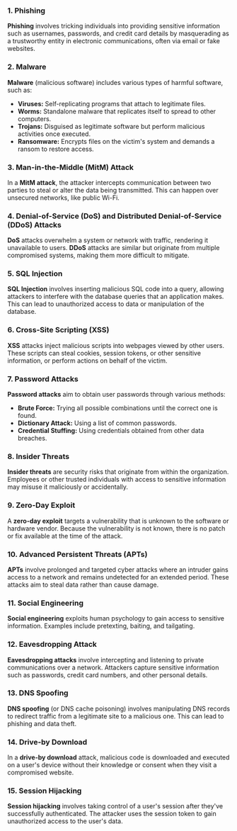 
### 1. Phishing

**Phishing** involves tricking individuals into providing sensitive information such as usernames, passwords, and credit card details by masquerading as a trustworthy entity in electronic communications, often via email or fake websites.

### 2. Malware

**Malware** (malicious software) includes various types of harmful software, such as:
- **Viruses:** Self-replicating programs that attach to legitimate files.
- **Worms:** Standalone malware that replicates itself to spread to other computers.
- **Trojans:** Disguised as legitimate software but perform malicious activities once executed.
- **Ransomware:** Encrypts files on the victim's system and demands a ransom to restore access.

### 3. Man-in-the-Middle (MitM) Attack

In a **MitM attack**, the attacker intercepts communication between two parties to steal or alter the data being transmitted. This can happen over unsecured networks, like public Wi-Fi.

### 4. Denial-of-Service (DoS) and Distributed Denial-of-Service (DDoS) Attacks

**DoS** attacks overwhelm a system or network with traffic, rendering it unavailable to users. **DDoS** attacks are similar but originate from multiple compromised systems, making them more difficult to mitigate.

### 5. SQL Injection

**SQL Injection** involves inserting malicious SQL code into a query, allowing attackers to interfere with the database queries that an application makes. This can lead to unauthorized access to data or manipulation of the database.

### 6. Cross-Site Scripting (XSS)

**XSS** attacks inject malicious scripts into webpages viewed by other users. These scripts can steal cookies, session tokens, or other sensitive information, or perform actions on behalf of the victim.

### 7. Password Attacks

**Password attacks** aim to obtain user passwords through various methods:
- **Brute Force:** Trying all possible combinations until the correct one is found.
- **Dictionary Attack:** Using a list of common passwords.
- **Credential Stuffing:** Using credentials obtained from other data breaches.

### 8. Insider Threats

**Insider threats** are security risks that originate from within the organization. Employees or other trusted individuals with access to sensitive information may misuse it maliciously or accidentally.

### 9. Zero-Day Exploit

A **zero-day exploit** targets a vulnerability that is unknown to the software or hardware vendor. Because the vulnerability is not known, there is no patch or fix available at the time of the attack.

### 10. Advanced Persistent Threats (APTs)

**APTs** involve prolonged and targeted cyber attacks where an intruder gains access to a network and remains undetected for an extended period. These attacks aim to steal data rather than cause damage.

### 11. Social Engineering

**Social engineering** exploits human psychology to gain access to sensitive information. Examples include pretexting, baiting, and tailgating.

### 12. Eavesdropping Attack

**Eavesdropping attacks** involve intercepting and listening to private communications over a network. Attackers capture sensitive information such as passwords, credit card numbers, and other personal details.

### 13. DNS Spoofing

**DNS spoofing** (or DNS cache poisoning) involves manipulating DNS records to redirect traffic from a legitimate site to a malicious one. This can lead to phishing and data theft.

### 14. Drive-by Download

In a **drive-by download** attack, malicious code is downloaded and executed on a user's device without their knowledge or consent when they visit a compromised website.

### 15. Session Hijacking

**Session hijacking** involves taking control of a user's session after they've successfully authenticated. The attacker uses the session token to gain unauthorized access to the user's data.
